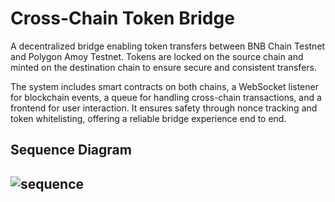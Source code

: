 # Cross-Chain Token Bridge

A decentralized bridge enabling token transfers between BNB Chain Testnet and Polygon Amoy Testnet. Tokens are locked on the source chain and minted on the destination chain to ensure secure and consistent transfers.

The system includes smart contracts on both chains, a WebSocket listener for blockchain events, a queue for handling cross-chain transactions, and a frontend for user interaction. It ensures safety through nonce tracking and token whitelisting, offering a reliable bridge experience end to end.

## Sequence Diagram

![sequence](https://gist.github.com/user-attachments/assets/1078e63e-7328-44ac-b1d8-fcd72fcdfaf6)
---
